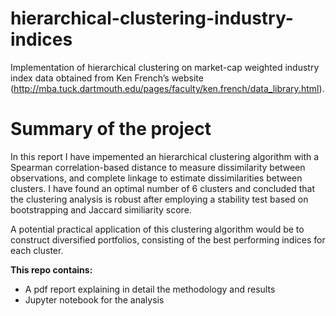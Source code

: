 # hierarchical-clustering-industry-indices
Implementation of hierarchical clustering on market-cap weighted industry index data obtained from Ken French’s website (http://mba.tuck.dartmouth.edu/pages/faculty/ken.french/data_library.html). 

# Summary of the project 

In this report I have impemented an hierarchical clustering algorithm with a Spearman correlation-based
distance to measure dissimilarity between observations, and complete linkage to estimate
dissimilarities between clusters. I have found an optimal number of 6 clusters and concluded that the 
clustering analysis is robust after employing a stability test based on bootstrapping and Jaccard similiarity score.

A potential practical application of this clustering algorithm would be to construct diversified
portfolios, consisting of the best performing indices for each cluster. 

**This repo contains:**
- A pdf report explaining in detail the methodology and results
- Jupyter notebook for the analysis
